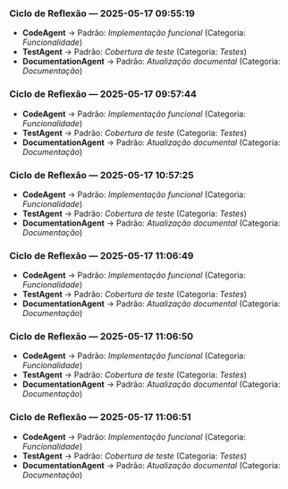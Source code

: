### Ciclo de Reflexão — 2025-05-17 09:55:19

- **CodeAgent** → Padrão: _Implementação funcional_ (Categoria: _Funcionalidade_)
- **TestAgent** → Padrão: _Cobertura de teste_ (Categoria: _Testes_)
- **DocumentationAgent** → Padrão: _Atualização documental_ (Categoria: _Documentação_)


### Ciclo de Reflexão — 2025-05-17 09:57:44

- **CodeAgent** → Padrão: _Implementação funcional_ (Categoria: _Funcionalidade_)
- **TestAgent** → Padrão: _Cobertura de teste_ (Categoria: _Testes_)
- **DocumentationAgent** → Padrão: _Atualização documental_ (Categoria: _Documentação_)


### Ciclo de Reflexão — 2025-05-17 10:57:25

- **CodeAgent** → Padrão: _Implementação funcional_ (Categoria: _Funcionalidade_)
- **TestAgent** → Padrão: _Cobertura de teste_ (Categoria: _Testes_)
- **DocumentationAgent** → Padrão: _Atualização documental_ (Categoria: _Documentação_)


### Ciclo de Reflexão — 2025-05-17 11:06:49

- **CodeAgent** → Padrão: _Implementação funcional_ (Categoria: _Funcionalidade_)
- **TestAgent** → Padrão: _Cobertura de teste_ (Categoria: _Testes_)
- **DocumentationAgent** → Padrão: _Atualização documental_ (Categoria: _Documentação_)


### Ciclo de Reflexão — 2025-05-17 11:06:50

- **CodeAgent** → Padrão: _Implementação funcional_ (Categoria: _Funcionalidade_)
- **TestAgent** → Padrão: _Cobertura de teste_ (Categoria: _Testes_)
- **DocumentationAgent** → Padrão: _Atualização documental_ (Categoria: _Documentação_)


### Ciclo de Reflexão — 2025-05-17 11:06:51

- **CodeAgent** → Padrão: _Implementação funcional_ (Categoria: _Funcionalidade_)
- **TestAgent** → Padrão: _Cobertura de teste_ (Categoria: _Testes_)
- **DocumentationAgent** → Padrão: _Atualização documental_ (Categoria: _Documentação_)


